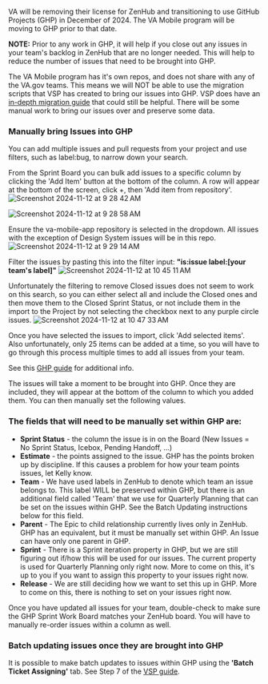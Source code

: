 VA will be removing their license for ZenHub and transitioning to use GitHub Projects (GHP) in December of 2024.  The VA Mobile program will be moving to GHP prior to that date.  

**NOTE:** Prior to any work in GHP, it will help if you close out any issues in your team's backlog in ZenHub that are no longer needed.  This will help to reduce the number of issues that need to be brought into GHP.

The VA Mobile program has it's own repos, and does not share with any of the VA.gov teams.  This means we will NOT be able to use the migration scripts that VSP has created to bring our issues into GHP.  VSP does have an [in-depth migration guide](https://dsva.slack.com/docs/T03FECE8V/F07TR9N5XRT) that could still be helpful.
There will be some manual work to bring our issues over and preserve some data.


### Manually bring Issues into GHP
You can add multiple issues and pull requests from your project and use filters, such as label:bug, to narrow down your search.

From the Sprint Board you can bulk add issues to a specific column by clicking the 'Add Item' button at the bottom of the column.  A row will appear at the bottom of the screen, click +, then 'Add item from repository'.
![Screenshot 2024-11-12 at 9 28 42 AM](https://github.com/user-attachments/assets/18740375-f1e6-45f2-baad-7eb333696691)

![Screenshot 2024-11-12 at 9 28 58 AM](https://github.com/user-attachments/assets/304c4b94-bc22-45eb-876c-ae770dacb996)

Ensure the va-mobile-app repository is selected in the dropdown.  All issues with the exception of Design System issues will be in this repo.
![Screenshot 2024-11-12 at 9 29 14 AM](https://github.com/user-attachments/assets/d000cda3-67be-45b9-895a-3ae1138ac6d2)

Filter the issues by pasting this into the filter input: **"is:issue label:[your team's label]"**
![Screenshot 2024-11-12 at 10 45 11 AM](https://github.com/user-attachments/assets/3b1869b0-d3ca-4d89-9067-e42454e5466a)

Unfortunately the filtering to remove Closed issues does not seem to work on this search, so you can either select all and include the Closed ones and then move them to the Closed Sprint Status, or not include them in the import to the Project by not selecting the checkbox next to any purple circle issues.
![Screenshot 2024-11-12 at 10 47 33 AM](https://github.com/user-attachments/assets/add13976-d220-4225-9a01-e42874ce76a4)

Once you have selected the issues to import, click 'Add selected items'.  
Also unfortunately, only 25 items can be added at a time, so you will have to go through this process multiple times to add all issues from your team.

See this [GHP guide](https://docs.github.com/en/issues/planning-and-tracking-with-projects/managing-items-in-your-project/adding-items-to-your-project#bulk-adding-issues-and-pull-requests) for additional info.

The issues will take a moment to be brought into GHP.  Once they are included, they will appear at the bottom of the column to which you added them.  You can then manually set the following values.
### The fields that will need to be manually set within GHP are:
- **Sprint Status** - the column the issue is in on the Board (New Issues = No Sprint Status, Icebox, Pending Handoff, ...)
- **Estimate** - the points assigned to the issue.  GHP has the points broken up by discipline.  If this causes a problem for how your team points issues, let Kelly know.
- **Team** - We have used labels in ZenHub to denote which team an issue belongs to.  This label WILL be preserved within GHP, but there is an additional field called 'Team' that we use for Quarterly Planning that can be set on the issues within GHP.  See the Batch Updating instructions below for this field.
- **Parent** - The Epic to child relationship currently lives only in ZenHub.  GHP has an equivalent, but it must be manually set within GHP.  An Issue can have only one parent in GHP.
- **Sprint** - There is a Sprint iteration property in GHP, but we are still figuring out if/how this will be used for our issues.  The current property is used for Quarterly Planning only right now.  More to come on this, it's up to you if you want to assign this property to your issues right now.
- **Release** - We are still deciding how we want to set this up in GHP.  More to come on this, there is nothing to set on your issues right now.

Once you have updated all issues for your team, double-check to make sure the GHP Sprint Work Board matches your ZenHub board.  You will have to manually re-order issues within a column as well.


### Batch updating issues once they are brought into GHP
It is possible to make batch updates to issues within GHP using the **'Batch Ticket Assigning'** tab.  See Step 7 of the [VSP guide](https://dsva.slack.com/docs/T03FECE8V/F07TR9N5XRT).
